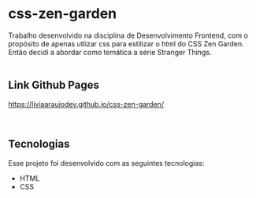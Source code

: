 # css-zen-garden

Trabalho desenvolvido na disciplina de Desenvolvimento Frontend, com o propósito de apenas utlizar css para estilizar o html do CSS Zen Garden. 
Então decidi a abordar como temática a série Stranger Things.<br><br>


## Link Github Pages
<https://liviaaraujodev.github.io/css-zen-garden/>

<br>

## Tecnologias

Esse projeto foi desenvolvido com as seguintes tecnologias:

- HTML
- CSS
